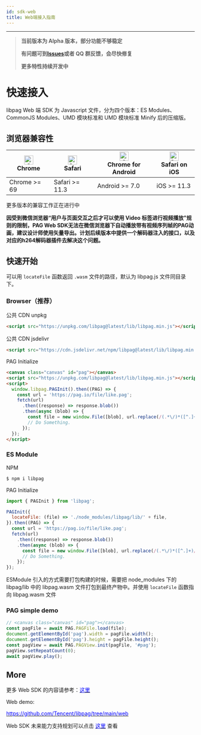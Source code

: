 ```yaml
---
id: sdk-web
title: Web端接入指南
---
```


---

> **当前版本为 Alpha 版本，部分功能不够稳定**
>
> **有问题可到[Issues](https://github.com/Tencent/libpag/issues/new/choose)或者 QQ 群反馈，会尽快修复**
>
> **更多特性持续开发中**

# 快速接入

libpag Web 端 SDK 为 Javascript 文件，分为四个版本：ES Modules、CommonJS Modules、UMD 模块标准和 UMD 模块标准 Minify 后的压缩版。

## 浏览器兼容性

| [<img src="https://raw.githubusercontent.com/alrra/browser-logos/master/src/chrome/chrome_48x48.png" alt="Chrome" width="24px" height="24px" />](http://godban.github.io/browsers-support-badges/)<br/>Chrome | [<img src="https://raw.githubusercontent.com/alrra/browser-logos/master/src/safari/safari_48x48.png" alt="Safari" width="24px" height="24px" />](http://godban.github.io/browsers-support-badges/)<br/>Safari | [<img src="https://raw.githubusercontent.com/alrra/browser-logos/master/src/chrome/chrome_48x48.png" alt="Chrome" width="24px" height="24px" />](http://godban.github.io/browsers-support-badges/)<br/>Chrome for Android | [<img src="https://raw.githubusercontent.com/alrra/browser-logos/master/src/safari/safari_48x48.png" alt="Safari" width="24px" height="24px" />](http://godban.github.io/browsers-support-badges/)<br/>Safari on iOS |
| ------------------------------------------------------------ | ------------------------------------------------------------ | ------------------------------------------------------------ | ------------------------------------------------------------ |
| Chrome >= 69                                                 | Safari >= 11.3                                               | Android >= 7.0                                               | iOS >= 11.3                                                                                                                                                                                                  |

更多版本的兼容工作正在进行中

**因受到微信浏览器“用户与页面交互之后才可以使用 Video 标签进行视频播放”规则的限制，PAG Web SDK无法在微信浏览器下自动播放带有视频序列帧的PAG动画，建议设计师使用矢量导出。计划后续版本中提供一个解码器注入的接口，以及对应的h264解码器插件去解决这个问题。**

## 快速开始

可以用 `locateFile` 函数返回 `.wasm` 文件的路径，默认为 libpag.js 文件同目录下。

### Browser（推荐）

公共 CDN unpkg

```html
<script src="https://unpkg.com/libpag@latest/lib/libpag.min.js"></script>
```

公共 CDN jsdelivr

```html
<script src="https://cdn.jsdelivr.net/npm/libpag@latest/lib/libpag.min.js"></script>
```

PAG Initialize

```html
<canvas class="canvas" id="pag"></canvas>
<script src="https://unpkg.com/libpag@latest/lib/libpag.min.js"></script>
<script>
  window.libpag.PAGInit().then((PAG) => {
    const url = 'https://pag.io/file/like.pag';
    fetch(url)
      .then((response) => response.blob())
      .then(async (blob) => {
        const file = new window.File([blob], url.replace(/(.*\/)*([^.]+)/i, '$2'));
        // Do Something.
      });
  });
</script>
```

### ES Module

NPM

```bash
$ npm i libpag
```

PAG Initialize

```javascript
import { PAGInit } from 'libpag';

PAGInit({
  locateFile: (file) => './node_modules/libpag/lib/' + file,
}).then((PAG) => {
  const url = 'https://pag.io/file/like.pag';
  fetch(url)
    .then((response) => response.blob())
    .then(async (blob) => {
      const file = new window.File([blob], url.replace(/(.*\/)*([^.]+)/i, '$2'));
      // Do Something.
    });
});
```

ESModule 引入的方式需要打包构建的时候，需要把 node_modules 下的 libpag/lib 中的 libpag.wasm 文件打包到最终产物中。并使用 `locateFile` 函数指向 libpag.wasm 文件

### PAG simple demo

```javascript
// <canvas class="canvas" id="pag"></canvas>
const pagFile = await PAG.PAGFile.load(file);
document.getElementById('pag').width = pagFile.width();
document.getElementById('pag').height = pagFile.height();
const pagView = await PAG.PAGView.init(pagFile, '#pag');
pagView.setRepeatCount(0);
await pagView.play();
```

## More

更多 Web SDK 的内容请参考：[<font color=blue>这里</font>](https://github.com/Tencent/libpag/blob/main/web/README.md)

Web demo:

[<font color=blue>https://github.com/Tencent/libpag/tree/main/web</font>](https://github.com/Tencent/libpag/tree/main/web)

Web SDK 未来能力支持规划可以点击 [<font color=blue>这里</font>](https://github.com/Tencent/libpag/wiki/PAG-Web-roadmap) 查看
